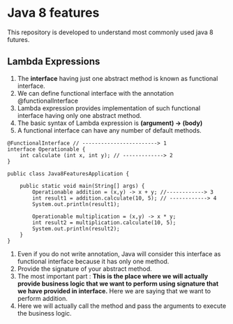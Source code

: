 # Java 8 features
This repository is developed to understand most commonly used java 8 futures.

## **Lambda Expressions**
1. The **interface** having just one abstract method is known as functional interface.
2. We can define functional interface with the annotation @functionalInterface
3. Lambda expression provides implementation of such functional interface having only one abstract method.
4. The basic syntax of Lambda expression is **(argument) → (body)**
5. A functional interface can have any number of default methods.

```
@FunctionalInterface // ------------------------> 1
interface Operationable {
	int calculate (int x, int y); // -------------> 2
}

public class Java8FeaturesApplication {

	public static void main(String[] args) {
		Operationable addition = (x,y) -> x + y; //------------> 3
		int result1 = addition.calculate(10, 5); // ------------> 4
		System.out.println(result1);

		Operationable multiplication = (x,y) -> x * y;
		int result2 = multiplication.calculate(10, 5);
		System.out.println(result2);
	}
}
```
1. Even if you do not write annotation, Java will consider this interface as functional interface because it has only one method.
2. Provide the signature of your abstract method.
3. The most important part : **This is the place where we will actually provide business logic that we want to perform using signature that we have provided in interface.** Here we are saying that we want to perform addition.
4. Here we will actually call the method and pass the arguments to execute the business logic.
